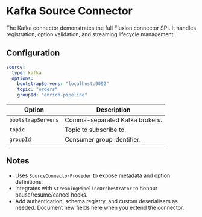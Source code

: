 # Kafka Source Connector

The Kafka connector demonstrates the full Fluxion connector SPI. It handles registration, option validation, and streaming lifecycle management.

## Configuration

```yaml
source:
  type: kafka
  options:
    bootstrapServers: "localhost:9092"
    topic: "orders"
    groupId: "enrich-pipeline"
```

| Option | Description |
| --- | --- |
| `bootstrapServers` | Comma-separated Kafka brokers. |
| `topic` | Topic to subscribe to. |
| `groupId` | Consumer group identifier. |

## Notes

- Uses `SourceConnectorProvider` to expose metadata and option definitions.
- Integrates with `StreamingPipelineOrchestrator` to honour pause/resume/cancel hooks.
- Add authentication, schema registry, and custom deserialisers as needed. Document new fields here when you extend the connector.
